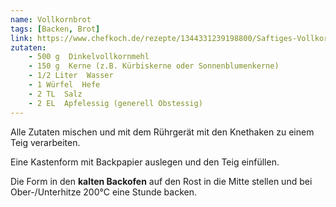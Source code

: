 ```yaml
---
name: Vollkornbrot
tags: [Backen, Brot]
link: https://www.chefkoch.de/rezepte/1344331239198800/Saftiges-Vollkornbrot.html
zutaten:
    - 500 g  Dinkelvollkornmehl
    - 150 g  Kerne (z.B. Kürbiskerne oder Sonnenblumenkerne)
    - 1/2 Liter  Wasser
    - 1 Würfel  Hefe
    - 2 TL  Salz
    - 2 EL  Apfelessig (generell Obstessig)
---
```


Alle Zutaten mischen und mit dem Rührgerät mit den Knethaken zu einem Teig verarbeiten.

Eine Kastenform mit Backpapier auslegen und den Teig einfüllen.

Die Form in den **kalten Backofen** auf den Rost in die Mitte stellen und bei Ober-/Unterhitze 200°C eine Stunde backen.
